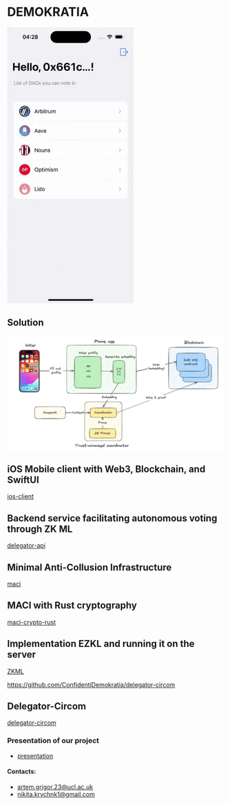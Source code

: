 # DEMOKRATIA

![App](https://github.com/ConfidentiDemokratia/.github/blob/main/sim.gif)

## Solution
![Image alt](https://github.com/ConfidentiDemokratia/.github/blob/main/scheme.png)

## iOS Mobile client with Web3, Blockchain, and SwiftUI

[ios-client](https://github.com/ConfidentiDemokratia/ios-client)

## Backend service facilitating autonomous voting through ZK ML

[delegator-api](https://github.com/ConfidentiDemokratia/delegator-api)

## Minimal Anti-Collusion Infrastructure

[maci](https://github.com/ConfidentiDemokratia/maci)

## MACI with Rust cryptography

[maci-crypto-rust](https://github.com/ConfidentiDemokratia/maci-crypto-rust)


## Implementation EZKL and running it on the server

[ZKML](https://github.com/ConfidentiDemokratia/ZKML)

https://github.com/ConfidentiDemokratia/delegator-circom

## Delegator-Circom

[delegator-circom](https://github.com/ConfidentiDemokratia/delegator-circom)

### Presentation of our project
- [presentation](https://github.com/ConfidentiDemokratia/.github/blob/main/dao_2_compressed.pdf)

#### Contacts:
- artem.grigor.23@ucl.ac.uk
- nikita.krvchnk1@gmail.com


